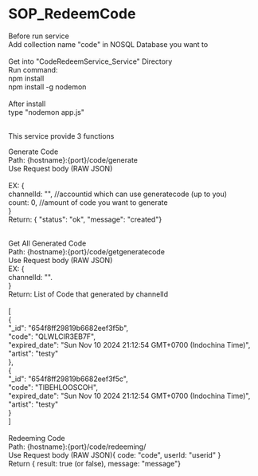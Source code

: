 # SOP_RedeemCode
Before run service<br>
Add collection name "code" in NOSQL Database you want to<br><br>
Get into "CodeRedeemService_Service" Directory<br>
Run command:<br>
npm install<br>
npm install -g nodemon<br>
<br>
After install<br>
type "nodemon app.js" <br>
<br>


This service provide 3 functions<br>

Generate Code <br>
Path: {hostname}:{port}/code/generate <br>
Use Request body (RAW JSON)<br><br>
EX: {<br>
  channelId: "", //accountid which can use generatecode (up to you)<br>
  count: 0, //amount of code you want to generate<br>
}<br>
Return: {
        "status": "ok",
        "message": "created"}
    
<br>
Get All Generated Code<br>
Path: {hostname}:{port}/code/getgeneratecode<br>
Use Request body (RAW JSON)<br>
EX: { <br>
  channelId: "". <br>
}<br>
Return: List of Code that generated by channelId<br><br>
[<br>
    {<br>
        "_id": "654f8ff29819b6682eef3f5b",<br>
        "code": "QLWLCIR3EB7F",<br>
        "expired_date": "Sun Nov 10 2024 21:12:54 GMT+0700 (Indochina Time)",<br>
        "artist": "testy"<br>
    },<br>
    {<br>
        "_id": "654f8ff29819b6682eef3f5c",<br>
        "code": "TIBEHLOOSCOH",<br>
        "expired_date": "Sun Nov 10 2024 21:12:54 GMT+0700 (Indochina Time)",<br>
        "artist": "testy"<br>
    }<br>
]<br><br>
Redeeming Code<br>
Path: {hostname}:{port}/code/redeeming/<br>
<!-- use path parameter name "code" means code that want to redeem. <br> -->
Use Request body (RAW JSON){
  code: "code",
  userId: "userid"
}<br>
Return { result: true (or false), message: "message"} <br>
